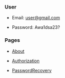 ### User

* Email: user@gmail.com

* Password: Awa1dsa23?

### Pages

* [About](https://anareony.github.io/iLinkAcademy/)

* [Authorization](https://anareony.github.io/iLinkAcademy/#/auth)

* [PasswordRecovery](https://anareony.github.io/iLinkAcademy/#/passwordrecovery)
